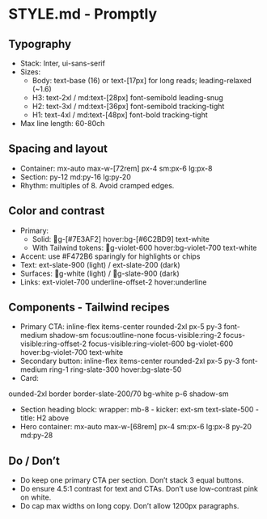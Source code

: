 ﻿# STYLE.md - Promptly

## Typography
- Stack: Inter, ui-sans-serif
- Sizes:
  - Body: text-base (16) or text-[17px] for long reads; leading-relaxed (~1.6)
  - H3: text-2xl / md:text-[28px] font-semibold leading-snug
  - H2: text-3xl / md:text-[36px] font-semibold tracking-tight
  - H1: text-4xl / md:text-[48px] font-bold tracking-tight
- Max line length: 60-80ch

## Spacing and layout
- Container: mx-auto max-w-[72rem] px-4 sm:px-6 lg:px-8
- Section: py-12 md:py-16 lg:py-20
- Rhythm: multiples of 8. Avoid cramped edges.

## Color and contrast
- Primary:
  - Solid: g-[#7E3AF2] hover:bg-[#6C2BD9] text-white
  - With Tailwind tokens: g-violet-600 hover:bg-violet-700 text-white
- Accent: use #F472B6 sparingly for highlights or chips
- Text: 	ext-slate-900 (light) / 	ext-slate-200 (dark)
- Surfaces: g-white (light) / g-slate-900 (dark)
- Links: 	ext-violet-700 underline-offset-2 hover:underline

## Components - Tailwind recipes
- Primary CTA:
  inline-flex items-center rounded-2xl px-5 py-3 font-medium shadow-sm
   focus:outline-none focus-visible:ring-2 focus-visible:ring-offset-2
   focus-visible:ring-violet-600 bg-violet-600 hover:bg-violet-700 text-white
- Secondary button:
  inline-flex items-center rounded-2xl px-5 py-3 font-medium
   ring-1 ring-slate-300 hover:bg-slate-50
- Card:
  ounded-2xl border border-slate-200/70 bg-white p-6 shadow-sm
- Section heading block:
  wrapper: mb-8 - kicker: 	ext-sm text-slate-500 - title: H2 above
- Hero container:
  mx-auto max-w-[68rem] px-4 sm:px-6 lg:px-8 py-20 md:py-28

## Do / Don’t
- Do keep one primary CTA per section. Don’t stack 3 equal buttons.
- Do ensure 4.5:1 contrast for text and CTAs. Don’t use low-contrast pink on white.
- Do cap max widths on long copy. Don’t allow 1200px paragraphs.
